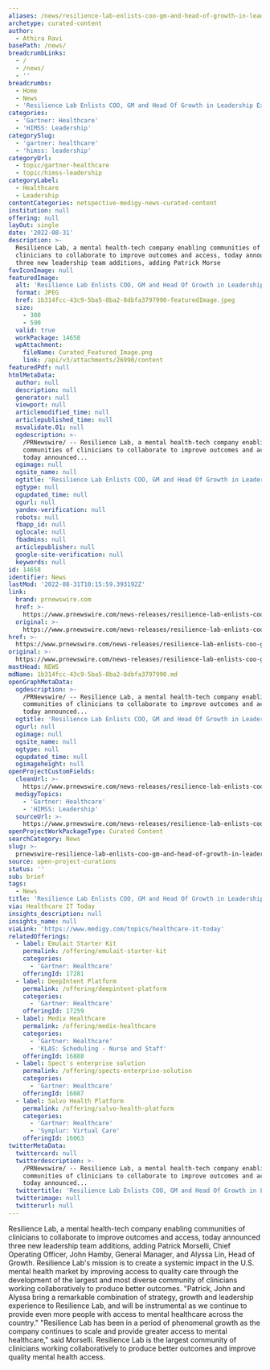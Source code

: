 ```yaml
---
aliases: /news/resilience-lab-enlists-coo-gm-and-head-of-growth-in-leadership-expansion
archetype: curated-content
author:
  - Athira Ravi
basePath: /news/
breadcrumbLinks:
  - /
  - /news/
  - ''
breadcrumbs:
  - Home
  - News
  - 'Resilience Lab Enlists COO, GM and Head Of Growth in Leadership Expansion'
categories:
  - 'Gartner: Healthcare'
  - 'HIMSS: Leadership'
categorySlug:
  - 'gartner: healthcare'
  - 'himss: leadership'
categoryUrl:
  - topic/gartner-healthcare
  - topic/himss-leadership
categoryLabel:
  - Healthcare
  - Leadership
contentCategories: netspective-medigy-news-curated-content
institution: null
offering: null
layOut: single
date: '2022-08-31'
description: >-
  Resilience Lab, a mental health-tech company enabling communities of
  clinicians to collaborate to improve outcomes and access, today announced
  three new leadership team additions, adding Patrick Morse
favIconImage: null
featuredImage:
  alt: 'Resilience Lab Enlists COO, GM and Head Of Growth in Leadership Expansion'
  format: JPEG
  href: 1b314fcc-43c9-5ba5-8ba2-8dbfa3797990-featuredImage.jpeg
  size:
    - 300
    - 590
  valid: true
  workPackage: 14658
  wpAttachment:
    fileName: Curated_Featured_Image.png
    link: /api/v3/attachments/26990/content
featuredPdf: null
htmlMetaData:
  author: null
  description: null
  generator: null
  viewport: null
  articlemodified_time: null
  articlepublished_time: null
  msvalidate.01: null
  ogdescription: >-
    /PRNewswire/ -- Resilience Lab, a mental health-tech company enabling
    communities of clinicians to collaborate to improve outcomes and access,
    today announced...
  ogimage: null
  ogsite_name: null
  ogtitle: 'Resilience Lab Enlists COO, GM and Head Of Growth in Leadership Expansion'
  ogtype: null
  ogupdated_time: null
  ogurl: null
  yandex-verification: null
  robots: null
  fbapp_id: null
  oglocale: null
  fbadmins: null
  articlepublisher: null
  google-site-verification: null
  keywords: null
id: 14658
identifier: News
lastMod: '2022-08-31T10:15:59.393192Z'
link:
  brand: prnewswire.com
  href: >-
    https://www.prnewswire.com/news-releases/resilience-lab-enlists-coo-gm-and-head-of-growth-in-leadership-expansion-301607404.html
  original: >-
    https://www.prnewswire.com/news-releases/resilience-lab-enlists-coo-gm-and-head-of-growth-in-leadership-expansion-301607404.html
href: >-
  https://www.prnewswire.com/news-releases/resilience-lab-enlists-coo-gm-and-head-of-growth-in-leadership-expansion-301607404.html
original: >-
  https://www.prnewswire.com/news-releases/resilience-lab-enlists-coo-gm-and-head-of-growth-in-leadership-expansion-301607404.html
mastHead: NEWS
mdName: 1b314fcc-43c9-5ba5-8ba2-8dbfa3797990.md
openGraphMetaData:
  ogdescription: >-
    /PRNewswire/ -- Resilience Lab, a mental health-tech company enabling
    communities of clinicians to collaborate to improve outcomes and access,
    today announced...
  ogtitle: 'Resilience Lab Enlists COO, GM and Head Of Growth in Leadership Expansion'
  ogurl: null
  ogimage: null
  ogsite_name: null
  ogtype: null
  ogupdated_time: null
  ogimageheight: null
openProjectCustomFields:
  cleanUrl: >-
    https://www.prnewswire.com/news-releases/resilience-lab-enlists-coo-gm-and-head-of-growth-in-leadership-expansion-301607404.html
  medigyTopics:
    - 'Gartner: Healthcare'
    - 'HIMSS: Leadership'
  sourceUrl: >-
    https://www.prnewswire.com/news-releases/resilience-lab-enlists-coo-gm-and-head-of-growth-in-leadership-expansion-301607404.html
openProjectWorkPackageType: Curated Content
searchCategory: News
slug: >-
  prnewswire-resilience-lab-enlists-coo-gm-and-head-of-growth-in-leadership-expansion
source: open-project-curations
status: ''
sub: brief
tags:
  - News
title: 'Resilience Lab Enlists COO, GM and Head Of Growth in Leadership Expansion'
via: Healthcare IT Today
insights_description: null
insights_name: null
viaLink: 'https://www.medigy.com/topics/healthcare-it-today'
relatedOfferings:
  - label: Emulait Starter Kit
    permalink: /offering/emulait-starter-kit
    categories:
      - 'Gartner: Healthcare'
    offeringId: 17281
  - label: DeepIntent Platform
    permalink: /offering/deepintent-platform
    categories:
      - 'Gartner: Healthcare'
    offeringId: 17259
  - label: Medix Healthcare
    permalink: /offering/medix-healthcare
    categories:
      - 'Gartner: Healthcare'
      - 'KLAS: Scheduling - Nurse and Staff'
    offeringId: 16888
  - label: Spect's enterprise solution
    permalink: /offering/spects-enterprise-solution
    categories:
      - 'Gartner: Healthcare'
    offeringId: 16087
  - label: Salvo Health Platform
    permalink: /offering/salvo-health-platform
    categories:
      - 'Gartner: Healthcare'
      - 'Symplur: Virtual Care'
    offeringId: 16063
twitterMetaData:
  twittercard: null
  twitterdescription: >-
    /PRNewswire/ -- Resilience Lab, a mental health-tech company enabling
    communities of clinicians to collaborate to improve outcomes and access,
    today announced...
  twittertitle: 'Resilience Lab Enlists COO, GM and Head Of Growth in Leadership Expansion'
  twitterimage: null
  twitterurl: null
---
```

<p>Resilience Lab, a mental health-tech company enabling communities of clinicians to collaborate to improve outcomes and access, today announced three new leadership team additions, adding Patrick Morselli, Chief Operating Officer, John Hamby, General Manager, and Alyssa Lin, Head of Growth.
Resilience Lab's mission is to create a systemic impact in the U.S. mental health market by improving access to quality care through the development of the largest and most diverse community of clinicians working collaboratively to produce better outcomes. "Patrick, John and Alyssa bring a remarkable combination of strategy, growth and leadership experience to Resilience Lab, and will be instrumental as we continue to provide even more people with access to mental healthcare across the country." "Resilience Lab has been in a period of phenomenal growth as the company continues to scale and provide greater access to mental healthcare," said Morselli.
Resilience Lab is the largest community of clinicians working collaboratively to produce better outcomes and improve quality mental health access.</p>